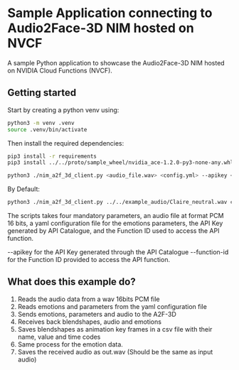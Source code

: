 # Sample Application connecting to Audio2Face-3D NIM hosted on NVCF

A sample Python application to showcase the Audio2Face-3D NIM hosted on NVIDIA Cloud Functions (NVCF).

## Getting started

Start by creating a python venv using:

```bash
python3 -m venv .venv
source .venv/bin/activate
```

Then install the required dependencies:

```bash
pip3 install -r requirements
pip3 install ../../proto/sample_wheel/nvidia_ace-1.2.0-py3-none-any.whl
```

```bash
python3 ./nim_a2f_3d_client.py <audio_file.wav> <config.yml> --apikey <API_KEY> --function-id <Function_ID>
```

By Default:

```bash
python3 ./nim_a2f_3d_client.py ../../example_audio/Claire_neutral.wav config/config_claire.yml --apikey <API_KEY> --function-id <Function_ID>
```

The scripts takes four mandatory parameters, an audio file at format PCM 16 bits,
 a yaml configuration file for the emotions parameters, the API Key generated by API Catalogue, and the Function ID
 used to access the API function.

--apikey for the API Key generated through the API Catalogue
--function-id for the Function ID provided to access the API function.

## What does this example do?

1. Reads the audio data from a wav 16bits PCM file
2. Reads emotions and parameters from the yaml configuration file
3. Sends emotions, parameters and audio to the A2F-3D
4. Receives back blendshapes, audio and emotions
5. Saves blendshapes as animation key frames in a csv file with their name, value
and time codes
6. Same process for the emotion data.
7. Saves the received audio as out.wav (Should be the same as input audio)
